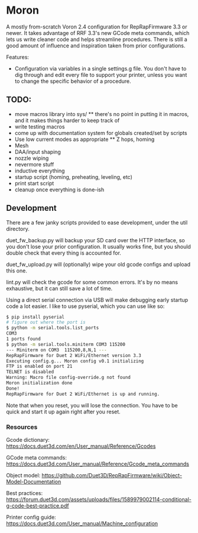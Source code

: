 # Moron

A mostly from-scratch Voron 2.4 configuration for RepRapFirmware 3.3 or newer.
It takes advantage of RRF 3.3's new GCode meta commands, which lets us write cleaner code and helps streamline procedures.
There is still a good amount of influence and inspiration taken from prior configurations.

Features:
* Configuration via variables in a single settings.g file. You don't have to dig through and edit every file to support your printer, unless you want to change the specific behavior of a procedure.

## TODO:

* move macros library into sys/
** there's no point in putting it in macros, and it makes things harder to keep track of
* write testing macros
* come up with documentation system for globals created/set by scripts
* Use low current modes as appropriate
** Z hops, homing
* Mesh
* DAA/input shaping
* nozzle wiping
* nevermore stuff
* inductive everything
* startup script (homing, preheating, leveling, etc)
* print start script
* cleanup once everything is done-ish

## Development

There are a few janky scripts provided to ease development, under the util directory.

duet_fw_backup.py will backup your SD card over the HTTP interface, so you don't lose your prior configuration.
It usually works fine, but you should double check that every thing is accounted for.

duet_fw_upload.py will (optionally) wipe your old gcode configs and upload this one.

lint.py will check the gcode for some common errors. It's by no means exhaustive, but it can still save a lot of time.

Using a direct serial connection via USB will make debugging early startup code a lot easier. I like to use pyserial, which you can use like so:

```bash
$ pip install pyserial
# figure out where the port is
$ python -m serial.tools.list_ports
COM3
1 ports found
$ python -m serial.tools.miniterm COM3 115200
--- Miniterm on COM3  115200,8,N,1 ---
RepRapFirmware for Duet 2 WiFi/Ethernet version 3.3
Executing config.g... Moron config v0.1 initializing
FTP is enabled on port 21
TELNET is disabled
Warning: Macro file config-override.g not found
Moron initialization done
Done!
RepRapFirmware for Duet 2 WiFi/Ethernet is up and running.
```

Note that when you reset, you will lose the connection. You have to be quick and start it up again right after you reset.

### Resources

Gcode dictionary: https://docs.duet3d.com/en/User_manual/Reference/Gcodes

GCode meta commands: https://docs.duet3d.com/User_manual/Reference/Gcode_meta_commands

Object model: https://github.com/Duet3D/RepRapFirmware/wiki/Object-Model-Documentation

Best practices: https://forum.duet3d.com/assets/uploads/files/1589979002114-conditional-g-code-best-practice.pdf

Printer config guide: https://docs.duet3d.com/User_manual/Machine_configuration